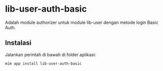 # lib-user-auth-basic

Adalah module authorizer untuk module lib-user dengan metode login Basic Auth.

## Instalasi

Jalankan perintah di bawah di folder aplikasi:

```
mim app install lib-user-auth-basic
```

